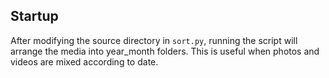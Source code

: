 ## Startup

After modifying the source directory in `sort.py`, running the script will arrange the media into year_month folders. This is useful when photos and videos are mixed according to date.
